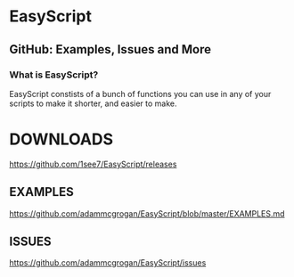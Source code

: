 <h1> EasyScript </h1>

<h2> GitHub: Examples, Issues and More </h2>

### What is EasyScript?

EasyScript constists of a bunch of functions you can use in any of your scripts to make it shorter, and easier to make.

# DOWNLOADS
https://github.com/1see7/EasyScript/releases
## EXAMPLES
https://github.com/adammcgrogan/EasyScript/blob/master/EXAMPLES.md
## ISSUES
https://github.com/adammcgrogan/EasyScript/issues
